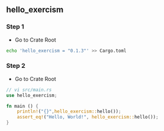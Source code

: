 ## hello_exercism

### Step 1
- Go to Crate Root
```bash
echo 'hello_exercism = "0.1.3"' >> Cargo.toml
```

### Step 2
- Go to Crate Root
```rust
// vi src/main.rs
use hello_exercism;

fn main () {
    println!("{}",hello_exercism::hello());
    assert_eq!("Hello, World!", hello_exercism::hello());
}
```
